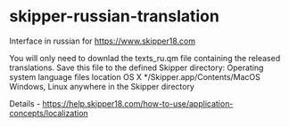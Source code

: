 # skipper-russian-translation
Interface in russian for https://www.skipper18.com

You will only need to downlad the texts_ru.qm file containing the released translations.
Save this file to the defined Skipper directory:
Operating system	language files location
OS X	*/Skipper.app/Contents/MacOS
Windows, Linux	anywhere in the Skipper directory

Details - https://help.skipper18.com/how-to-use/application-concepts/localization
